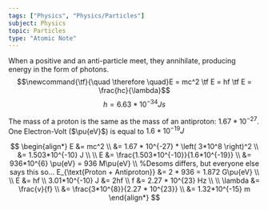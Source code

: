 ```yaml
---
tags: ["Physics", "Physics/Particles"]
subject: Physics
topic: Particles
type: "Atomic Note"
---
```


When a positive and an anti-particle meet, they annihilate, producing energy in the form of photons.
$$\newcommand{\tf}{\quad \therefore \quad}E = mc^2 \tf E = hf \tf E = \frac{hc}{\lambda}$$
$$h = 6.63*10^{-34}Js$$


The mass of a proton is the same as the mass of an antiproton: $1.67*10^{-27}$.
One Electron-Volt ($\pu{eV}$) is equal to $1.6*10^{-19}J$

$$
\begin{align*}
E &= mc^2 \\
&= 1.67 * 10^{-27} * \left( 3*10^8 \right)^2 \\
&= 1.503*10^{-10} J \\ \\
E &= \frac{1.503*10^{-10}}{1.6*10^{-19}} \\
&= 936*10^{6} \pu{eV} = 936 M\pu{eV} \\ %Desoms differs, but everyone else says this so...
E_{\text{Proton + Antiproton}} &= 2 * 936 = 1.872 G\pu{eV} \\ \\
E &= hf \\
3.01*10^{-10} J &= 2hf \\
f &= 2.27 * 10^{23} Hz \\ \\
\lambda &= \frac{v}{f} \\
&= \frac{3*10^{8}}{2.27 * 10^{23}} \\
&= 1.32*10^{-15} m
\end{align*}
$$